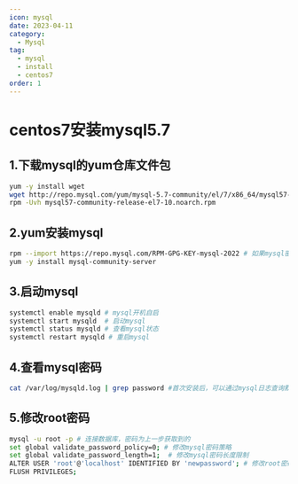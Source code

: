 ```yaml
---
icon: mysql
date: 2023-04-11
category: 
  - Mysql
tag:
  - mysql
  - install
  - centos7
order: 1
---
```

# centos7安装mysql5.7
## 1.下载mysql的yum仓库文件包
```bash
yum -y install wget
wget http://repo.mysql.com/yum/mysql-5.7-community/el/7/x86_64/mysql57-community-release-el7-10.noarch.rpm
rpm -Uvh mysql57-community-release-el7-10.noarch.rpm
```
## 2.yum安装mysql
```bash
rpm --import https://repo.mysql.com/RPM-GPG-KEY-mysql-2022 # 如果mysql密钥过期了，需要更新一下密钥
yum -y install mysql-community-server
```
## 3.启动mysql
```bash
systemctl enable mysqld # mysql开机自启
systemctl start mysqld  # 启动mysql
systemctl status mysqld # 查看mysql状态
systemctl restart mysqld # 重启mysql
```
## 4.查看mysql密码
```bash
cat /var/log/mysqld.log | grep password #首次安装后，可以通过mysql日志查询默认密码
```
## 5.修改root密码
```bash
mysql -u root -p # 连接数据库，密码为上一步获取到的
set global validate_password_policy=0; # 修改mysql密码策略
set global validate_password_length=1;  # 修改mysql密码长度限制
ALTER USER 'root'@'localhost' IDENTIFIED BY 'newpassword'; # 修改root密码
FLUSH PRIVILEGES;
```
